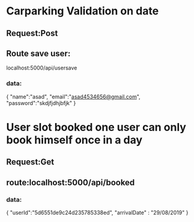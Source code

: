 # Carparking Validation on date
## Request:Post
## Route save user:
localhost:5000/api/usersave
### data:
{
	"name":"asad",
	"email":"asad4534656@gmail.com",
	"password":"skdjfjdhjbfjk"
}

# User slot booked one user can only book himself once in a day

## Request:Get
## route:localhost:5000/api/booked

### data:
{
	"userId":"5d6551de9c24d235785338ed",
	"arrivalDate" : "29/08/2019"
}

